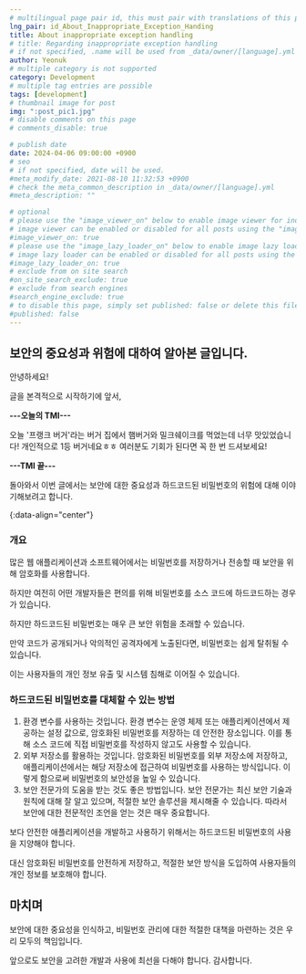 ```yaml
---
# multilingual page pair id, this must pair with translations of this page. (This name must be unique)
lng_pair: id_About_Inappropriate_Exception_Handing
title: About inappropriate exception handling
# title: Regarding inappropriate exception handling
# if not specified, .name will be used from _data/owner/[language].yml
author: Yeonuk
# multiple category is not supported
category: Development
# multiple tag entries are possible
tags: [development]
# thumbnail image for post
img: ":post_pic1.jpg"
# disable comments on this page
# comments_disable: true

# publish date
date: 2024-04-06 09:00:00 +0900
# seo
# if not specified, date will be used.
#meta_modify_date: 2021-08-10 11:32:53 +0900
# check the meta_common_description in _data/owner/[language].yml
#meta_description: ""

# optional
# please use the "image_viewer_on" below to enable image viewer for individual pages or posts (_posts/ or [language]/_posts folders).
# image viewer can be enabled or disabled for all posts using the "image_viewer_posts: true" setting in _data/conf/main.yml.
#image_viewer_on: true
# please use the "image_lazy_loader_on" below to enable image lazy loader for individual pages or posts (_posts/ or [language]/_posts folders).
# image lazy loader can be enabled or disabled for all posts using the "image_lazy_loader_posts: true" setting in _data/conf/main.yml.
#image_lazy_loader_on: true
# exclude from on site search
#on_site_search_exclude: true
# exclude from search engines
#search_engine_exclude: true
# to disable this page, simply set published: false or delete this file
#published: false
---
```


<!-- outline-start -->

## 보안의 중요성과 위험에 대하여 알아본 글입니다.

안녕하세요!

글을 본격적으로 시작하기에 앞서,

**---오늘의 TMI---**

오늘 '프랭크 버거'라는 버거 집에서 햄버거와 밀크쉐이크를 먹었는데 너무 맛있었습니다! 개인적으로 1등 버거네요ㅎㅎ 여러분도 기회가 된다면 꼭 한 번 드셔보세요!

**---TMI 끝---**

돌아와서 이번 글에서는 보안에 대한 중요성과 하드코드된 비밀번호의 위험에 대해 이야기해보려고 합니다.

{:data-align="center"}

<!-- outline-end -->

### 개요

많은 웹 애플리케이션과 소프트웨어에서는 비밀번호를 저장하거나 전송할 때 보안을 위해 암호화를 사용합니다.

하지만 여전히 어떤 개발자들은 편의를 위해 비밀번호를 소스 코드에 하드코드하는 경우가 있습니다.

하지만 하드코드된 비밀번호는 매우 큰 보안 위험을 초래할 수 있습니다.

만약 코드가 공개되거나 악의적인 공격자에게 노출된다면, 비밀번호는 쉽게 탈취될 수 있습니다.

이는 사용자들의 개인 정보 유출 및 시스템 침해로 이어질 수 있습니다.

### 하드코드된 비밀번호를 대체할 수 있는 방법

1. 환경 변수를 사용하는 것입니다. 환경 변수는 운영 체제 또는 애플리케이션에서 제공하는 설정 값으로, 암호화된 비밀번호를 저장하는 데 안전한 장소입니다. 이를 통해 소스 코드에 직접 비밀번호를 작성하지 않고도 사용할 수 있습니다.
2. 외부 저장소를 활용하는 것입니다. 암호화된 비밀번호를 외부 저장소에 저장하고, 애플리케이션에서는 해당 저장소에 접근하여 비밀번호를 사용하는 방식입니다. 이렇게 함으로써 비밀번호의 보안성을 높일 수 있습니다.
3. 보안 전문가의 도움을 받는 것도 좋은 방법입니다. 보안 전문가는 최신 보안 기술과 원칙에 대해 잘 알고 있으며, 적절한 보안 솔루션을 제시해줄 수 있습니다. 따라서 보안에 대한 전문적인 조언을 얻는 것은 매우 중요합니다.

보다 안전한 애플리케이션을 개발하고 사용하기 위해서는 하드코드된 비밀번호의 사용을 지양해야 합니다.

대신 암호화된 비밀번호를 안전하게 저장하고, 적절한 보안 방식을 도입하여 사용자들의 개인 정보를 보호해야 합니다.

## 마치며

보안에 대한 중요성을 인식하고, 비밀번호 관리에 대한 적절한 대책을 마련하는 것은 우리 모두의 책임입니다.

앞으로도 보안을 고려한 개발과 사용에 최선을 다해야 합니다. 감사합니다.
